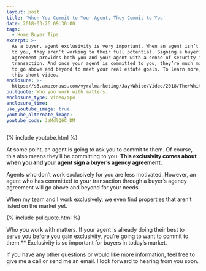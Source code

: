 ```yaml
---
layout: post
title: 'When You Commit to Your Agent, They Commit to You'
date: 2018-03-26 09:30:00
tags:
  - Home Buyer Tips
excerpt: >-
  As a buyer, agent exclusivity is very important. When an agent isn’t committed
  to you, they aren’t working to their full potential. Signing a buyer’s agency
  agreement provides both you and your agent with a sense of security in the
  transaction. And once your agent is committed to you, they’re much more likely
  to go above and beyond to meet your real estate goals. To learn more, watch
  this short video.
enclosure: >-
  https://s3.amazonaws.com/vyralmarketing/Jay+White/Video/2018/The+White+Group+%257C+Exclusivity+for+Buyers+Agent+Agreements.mp4
pullquote: Who you work with matters.
enclosure_type: video/mp4
enclosure_time:
use_youtube_image: true
youtube_alternate_image:
youtube_code: JaMdlQ6C_DM
---
```


{% include youtube.html %}

At some point, an agent is going to ask you to commit to them. Of course, this also means they’ll be committing to you. **This exclusivity comes about when you and your agent sign a buyer’s agency agreement.**

Agents who don’t work exclusively for you are less motivated. However, an agent who has committed to your transaction through a buyer’s agency agreement will go above and beyond for your needs.

When my team and I work exclusively, we even find properties that aren’t listed on the market yet.

{% include pullquote.html %}

Who you work with matters. If your agent is already doing their best to serve you before you gain exclusivity, you’re going to want to commit to them.\*\* Exclusivity is so important for buyers in today’s market.

If you have any other questions or would like more information, feel free to give me a call or send me an email. I look forward to hearing from you soon.